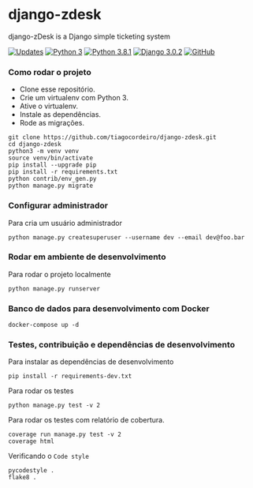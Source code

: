 # django-zdesk
django-zDesk is a Django simple ticketing system

[![Updates](https://pyup.io/repos/github/tiagocordeiro/django-zdesk/shield.svg)](https://pyup.io/repos/github/tiagocordeiro/django-zdesk/)
[![Python 3](https://pyup.io/repos/github/tiagocordeiro/django-zdesk/python-3-shield.svg)](https://pyup.io/repos/github/tiagocordeiro/django-zdesk/)
[![Python 3.8.1](https://img.shields.io/badge/python-3.8.1-blue.svg)](https://www.python.org/downloads/release/python-381/)
[![Django 3.0.2](https://img.shields.io/badge/django-3.0.2-blue.svg)](https://www.djangoproject.com/download/)
[![GitHub](https://img.shields.io/github/license/mashape/apistatus.svg)](https://github.com/tiagocordeiro/django-zdesk/blob/master/LICENSE)

### Como rodar o projeto
* Clone esse repositório.
* Crie um virtualenv com Python 3.
* Ative o virtualenv.
* Instale as dependências.
* Rode as migrações.

```
git clone https://github.com/tiagocordeiro/django-zdesk.git
cd django-zdesk
python3 -m venv venv
source venv/bin/activate
pip install --upgrade pip
pip install -r requirements.txt
python contrib/env_gen.py
python manage.py migrate
```

### Configurar administrador
Para cria um usuário administrador
```
python manage.py createsuperuser --username dev --email dev@foo.bar
```

### Rodar em ambiente de desenvolvimento
Para rodar o projeto localmente
```
python manage.py runserver
```

### Banco de dados para desenvolvimento com Docker
```
docker-compose up -d
```

### Testes, contribuição e dependências de desenvolvimento
Para instalar as dependências de desenvolvimento
```
pip install -r requirements-dev.txt
```

Para rodar os testes
```
python manage.py test -v 2
```

Para rodar os testes com relatório de cobertura.
```
coverage run manage.py test -v 2
coverage html
```

Verificando o `Code style`
```
pycodestyle .
flake8 .
```